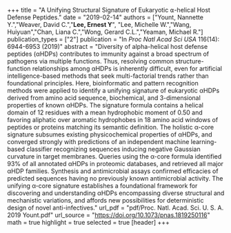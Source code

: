 +++
title = "A Unifying Structural Signature of Eukaryotic ⍺-helical Host Defense Peptides."
date = "2019-02-14"
authors = ["Yount, Nannette Y.","Weaver, David C.","**Lee, Ernest Y**", "Lee, Michelle W.","Wang, Huiyuan","Chan, Liana C.","Wong, Gerard C.L.","Yeaman, Michael R."]
publication_types = ["2"]
publication = "In *Proc Natl Acad Sci USA* 116(14): 6944-6953 (2019)"
abstract = "Diversity of alpha-helical host defense peptides (αHDPs) contributes to immunity against a broad spectrum of pathogens via multiple functions. Thus, resolving common structure-function relationships among αHDPs is inherently difficult, even for artificial intelligence-based methods that seek multi-factorial trends rather than foundational principles. Here, bioinformatic and pattern recognition methods were applied to identify a unifying signature of eukaryotic αHDPs derived from amino acid sequence, biochemical, and 3-dimensional properties of known αHDPs. The signature formula contains a helical domain of 12 residues with a mean hydrophobic moment of 0.50 and favoring aliphatic over aromatic hydrophobes in 18 amino acid windows of peptides or proteins matching its semantic definition. The holistic α-core signature subsumes existing physicochemical properties of αHDPs, and converged strongly with predictions of an independent machine learning-based classifier recognizing sequences inducing negative Gaussian curvature in target membranes. Queries using the α-core formula identified 93% of all annotated αHDPs in proteomic databases, and retrieved all major αHDP families. Synthesis and antimicrobial assays confirmed efficacies of predicted sequences having no previously known antimicrobial activity. The unifying α-core signature establishes a foundational framework for discovering and understanding αHDPs encompassing diverse structural and mechanistic variations, and affords new possibilities for deterministic design of novel anti-infectives."
url_pdf = "pdf/Proc. Natl. Acad. Sci. U. S. A. 2019 Yount.pdf"
url_source = "https://doi.org/10.1073/pnas.1819250116"
math = true
highlight = true
selected = true
[header]
+++